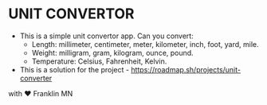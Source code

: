 # UNIT CONVERTOR

- This is a simple unit convertor app. Can you convert:
     - Length: millimeter, centimeter, meter, kilometer, inch, foot, yard, mile.
     - Weight: milligram, gram, kilogram, ounce, pound.
     - Temperature: Celsius, Fahrenheit, Kelvin.
- This is a solution for the project - https://roadmap.sh/projects/unit-converter

with ❤️ Franklin MN
